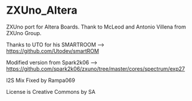 # ZXUno_Altera

ZXUno port for Altera Boards.
Thank to McLeod and Antonio Villena from ZXUno Group.

Thanks to UTO for his SMARTROOM -->  https://github.com/Utodev/smartROM

Modified version from Spark2k06 --> https://github.com/spark2k06/zxuno/tree/master/cores/spectrum/exp27

I2S Mix Fixed by Rampa069

License is Creative Commons by SA
